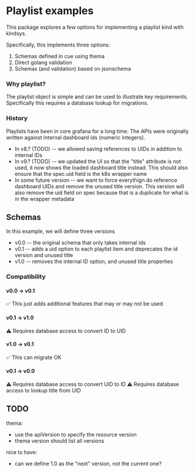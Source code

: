 # Playlist examples
This package explores a few options for implementing a playlist kind with kindsys.

Specifically, this implements three options:
1. Schemas defined in cue using thema
2. Direct golang validation
3. Schemas (and validation) based on jsonschema


### Why playlist?  

The playlist object is simple and can be used to illustrate key requirements.
Specifically this requires a database lookup for migrations.


### History

Playlists have been in core grafana for a long time. The APIs were originally written against 
internal dashboard ids (numeric integers).  
* In v8.? (TODO) -- we allowed saving references to UIDs in addition to internal IDs
* In v9.? (TODO) -- we updated the UI so that the "title" attribute is not used, it now shows the loaded dashboard title instead.  This should also ensure that the spec.uid field is the k8s wrapper name  
* In some future version -- we want to force everythign do reference dashboard UIDs and remove the unused title version.  This version will also remove the uid field on spec because that is a duplicate for what is in the wrapper metadata


## Schemas

In this example, we will define three versions

* v0.0 -- the original schema that only takes internal ids
* v0.1 -- adds a uid option to each playlist item and deprecates the id version and unused title
* v1.0 -- removes the internal ID option, and unused title properties

### Compatibility

#### v0.0 -> v0.1
✅ This just adds additional features that may or may not be used

#### v0.1 -> v1.0
⚠️ Requires database access to convert ID to UID

#### v1.0 -> v0.1
✅ This can migrate OK

#### v0.1 -> v0.0
⚠️ Requires database access to convert UID to ID
⚠️ Requires database access to lookup title from UID



## TODO

thema:
* use the apiVersion to specify the resource version
* thema version should list all versions

nice to have:
* can we define 1.0 as the "next" version, not the current one?
